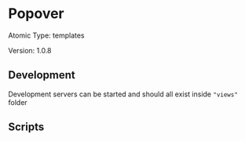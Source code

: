 # Popover

Atomic Type: templates

Version: 1.0.8

## Development

Development servers can be started and should all exist inside `"views"` folder

## Scripts
